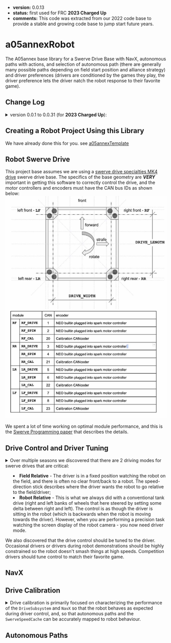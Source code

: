 * **version:** 0.0.13
* **status:** first used for FRC **2023 Charged Up**
* **comments:** This code was extracted from our 2022 code base to provide a stable and growing code
  base to jump start future years.

# a05annexRobot

The A05annex base library for a Swerve Drive Base with NavX, autonomous paths with actions, and selection of
autonomous path (there are generally many possible paths depending on field start position and alliance strategy)
and driver preferences (drivers are conditioned by the games they play, the driver preference lets the driver natch
the robot response to their favorite game).

## Change Log

<details>
  <summary>version 0.0.1 to 0.0.31 (for <b>2023 Charged Up</b>):</summary>

  * 0.0.1 - Initial internal release;
  * 0.0.2 - Optional mirroring of autonomous for <b>2023 Charged Up</b>;
  * 0.0.4 - AbsoluteTranslateCommand - move by position;
  * 0.0.8 - Added getClosestDownField(), getClosestUpField(), getClosestDownOrUpField() to
            NavX.HeadingInfo;
  * 0.0.9 - Added max speed and heading correction at end of translate;
  * 0.0.10 - AbsoluteSmartTranslateCommand - first smart motion implementation;
  * 0.0.11 - Tuned smart motion coefficients;
  * 0.0.12 - Made heading correction after translate optional;
  * 0.0.13 - Added a NavX calibration factor to minimize rotational drift;
  * 0.0.15 - Current limited swerve drive and spin motors.
  * 0.0.16 - Changed ordering of swerves in translate commands to try to reduce rotational drift.
  * 0.0.17 - ISwerveDrive can be set for the A05DriveCommand allowing extension of the DriveSubsystem
             that add game-specific functionality.
  * 0.0.18 - Added a recalibrate method for the swerve so it could be recalibrated prior to any enable, this was
             a band-aid to not burning configuration into the Spark and having occasional configuration
             issues.
  * 0.0.19 - Fixed a burning configuration state into the Sparks problem introduced in 0.0.18.
  * 0.0.20 - Added a methods to IServeDrive to get the actual underlying subsystem.
  * 0.0.21 - Code to burn default configuration into the Sparks.
  * 0.0.23 - Post-competition cleanup. Moving common Spark-NEO and Spark-NOE550 combination into
             a tested wrapper that formalizes our 95% use case into a sample and repeatable pattern.
  * 0.0.29 - Added SpeedCachedSwerve
  * 0.0.30 - Added A05AprilTagPositionCommand
  * 0.0.31 - Cleanup and testing of SwerveSpeedCache phase adjustment.
</details>

## Creating a Robot Project Using this Library

We have already done this for you. see [a05annexTemplate](https://github.com/A05annex/a05annexTemplate)


## Robot Swerve Drive

This project base assumes we are using a
[swerve drive specialties MK4 drive](https://www.swervedrivespecialties.com/products/mk4-swerve-module?variant=39376675143793)
swerve drive base. The specifics of the base geometry are ***VERY*** important in getting this software to correctly
control the drive, and the motor controllers and encoders must have the CAN bus IDs as shown below:
![alt text](./resources/SwerveConfiguration.jpg "Swerve Configuration")

We spent a lot of time working on optimal module performance, and this is
the [Swerve Programming paper](./resources/SwerveProgramming.pdf) that describes the details.

## Drive Control and Driver Tuning

<details>
<summary>Over multiple seasons we discovered that there are 2 driving modes for swerve drives that are critical:
<ul>
    <li><b>Field Relative</b> - The driver is in a fixed position watching the robot on the field, and there is often
     no clear front/back to a robot. The speed-direction stick describes where the driver wants the robot to go 
     relative to the field/driver;</li>
    <li><b>Robot Relative</b> - This is what we always did with a conventional tank drive (right and left banks of
     wheels that here steered by setting some delta between right and left). The control is as though the driver is
     sitting in the robot (which is backwards when the robot is moving towards the driver). However, when you are
     performing a precision task watching the screen display of the robot camera - you now need driver mode.</li>
</ul>
We also discovered that the drive control should be tuned to the driver. Occasional drivers or drivers during robot
demonstrations should be highly constrained so the robot doesn't smash things at high speeds. Competition drivers
should tune control to match their favorite game.
</summary>

### Field Relative

What is happening in field-relative mode is we simply difference the stick direction with the
robot heading to transform the field relative direction to a robot relative direction.

### Robot Relative

What is happening in robot-relative mode is that stick direction is the robot-relative direction. Note that if
the camera is not facing directly forward, it is easy to change the robot-relative to camera relative by simply
differencing the stick direction with the
camera heading (relative to the robot) to transform the camera relative direction to a robot relative direction.

### Driver Tuning

The most important aspect of driver tuning is the realization that there are potentially many different drivers of
the robot with very different driving skill sets and that it is desirable to be able to specify a specific driver
or generalized driver skill set, and reset the robot control to reflect that. How do we do that? We save a variety
of driver profiles and support loading the appropriate driver profile when the robot is powered-up.

</details>

## NavX

## Drive Calibration

<details>
<summary>Drive calibration is primarily focused on characterizing the performance of the <code>DriveSubsystem</code>
and <code>NavX</code> so that the robot behaves as expected during driver control, and, so that autonomous paths and
the <code>SwerveSpeedCache</code> can be accurately mapped to robot behaviour.
</summary>

</details>

## Autonomous Paths
